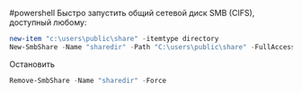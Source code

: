 #powershell 
Быстро запустить общий сетевой диск SMB (CIFS), доступный любому:
```PowerShell
new-item "c:\users\public\share" -itemtype directory
New-SmbShare -Name "sharedir" -Path "C:\users\public\share" -FullAccess "Everyone","Guests","Anonymous Logon"
```
Остановить
```PowerShell
Remove-SmbShare -Name "sharedir" -Force
```
